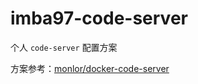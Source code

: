 # imba97-code-server

个人 `code-server` 配置方案

方案参考：[monlor/docker-code-server](https://github.com/monlor/docker-code-server)
